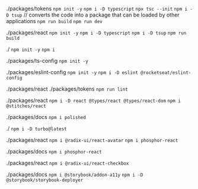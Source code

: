 ./packages/tokens
`npm init -y`
`npm i -D typescript`
`npx tsc --init`
`npm i -D tsup` // converts the code into a package that can be loaded by other applications
`npm run build`
`npm run dev`

./packages/react
`npm init -y`
`npm i -D typescript`
`npm i -D tsup`
`npm run build`

./
`npm init -y`
`npm i`

./packages/ts-config
`npm init -y`

./packages/eslint-config
`npm init -y`
`npm i -D eslint @rocketseat/eslint-config`

./packages/react
./packages/tokens
`npm run lint`

./packages/react
`npm i -D react @types/react @types/react-dom`
`npm i @stitches/react`

./packages/docs
`npm i polished`

./
`npm i -D turbo@latest`

./packages/react
`npm i @radix-ui/react-avatar`
`npm i phosphor-react`

./packages/docs
`npm i phosphor-react`

./packages/react
`npm i @radix-ui/react-checkbox`

./packages/docs
`npm i @storybook/addon-a11y`
`npm i -D @storybook/storybook-deployer`
